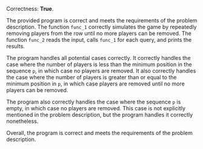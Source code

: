 Correctness: **True**.

The provided program is correct and meets the requirements of the problem description. The function `func_1` correctly simulates the game by repeatedly removing players from the row until no more players can be removed. The function `func_2` reads the input, calls `func_1` for each query, and prints the results.

The program handles all potential cases correctly. It correctly handles the case where the number of players is less than the minimum position in the sequence `p`, in which case no players are removed. It also correctly handles the case where the number of players is greater than or equal to the minimum position in `p`, in which case players are removed until no more players can be removed.

The program also correctly handles the case where the sequence `p` is empty, in which case no players are removed. This case is not explicitly mentioned in the problem description, but the program handles it correctly nonetheless.

Overall, the program is correct and meets the requirements of the problem description.